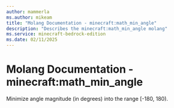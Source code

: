 ```yaml
---
author: mammerla
ms.author: mikeam
title: "Molang Documentation - minecraft:math_min_angle"
description: "Describes the minecraft:math_min_angle molang"
ms.service: minecraft-bedrock-edition
ms.date: 02/11/2025 
---
```


# Molang Documentation - minecraft:math_min_angle

Minimize angle magnitude (in degrees) into the range [-180, 180).

